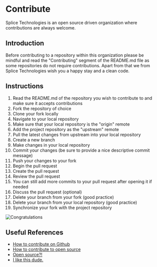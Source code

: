 # Contribute
Splice Technologies is an open source driven organization where contributions are always welcome.

## Introduction
Before contributing to a repository within this organization please be mindful and read the "Contributing" segment of the README.md file as some repositories do not require contributions. Apart from that we from Splice Technologies wish you a happy stay and a clean code.

## Instructions

1. Read the README.md of the repository you wish to contribute to and make sure it accepts contributions
2. Fork the repository of choice
3. Clone your fork locally
4. Navigate to your local repository
5. Make sure that your local repository is the "origin" remote
6. Add the project repository as the "upstream" remote
7. Pull the latest changes from upstream into your local repository
8. Create a new branch
9. Make changes in your local repository
10. Commit your changes (be sure to provide a nice descriptive commit message)
11. Push your changes to your fork
12. Begin the pull request
13. Create the pull request
14. Review the pull request
15. You can still add more commits to your pull request after opening it if needed
16. Discuss the pull request (optional)
17. Delete your branch from your fork (good practice)
18. Delete your branch from your local repository (good practice)
19. Synchronize your fork with the project repository

![Congratulations](https://memestatic1.fjcdn.com/comments/Login+to+view+this+comment+_19e983de3f965e737197ac8c44b2ba40.jpg)

## Useful References

- [How to contribute on Github](https://www.dataschool.io/how-to-contribute-on-github/)
- [How to contribute to open source](https://www.youtube.com/watch?v=yzeVMecydCE)
- [Open source?!](https://opensource.com/resources/what-open-source)
- [I like this dude.](https://www.youtube.com/watch?v=MT6M_sqAuZo)